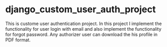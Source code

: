 # django_custom_user_auth_project
This is custome user authentication project. In this project I implement the functionality for user login with email and also implement the functionality for forgot password. Any authorizer user can download the his profile in PDF format.
